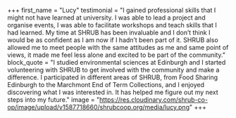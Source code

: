+++
first_name = "Lucy"
testimonial = "I gained professional skills that I might not have learned at university. I was able to lead a project and organise events, I was able to facilitate workshops and teach skills that I had learned. My time at SHRUB has been invaluable and I don’t think I would be as confident as I am now if I hadn’t been part of it. SHRUB also allowed me to meet people with the same attitudes as me and same point of views, it made me feel less alone and excited to be part of the community."
block_quote = "I studied environmental sciences at Edinburgh and I started volunteering with SHRUB to get involved with the community and make a difference. I participated in different areas of SHRUB, from Food Sharing Edinburgh to the Marchmont End of Term Collections, and I enjoyed discovering what I was interested in. It has helped me figure out my next steps into my future."
image = "https://res.cloudinary.com/shrub-co-op/image/upload/v1587718660/shrubcoop.org/media/lucy.png"
+++
